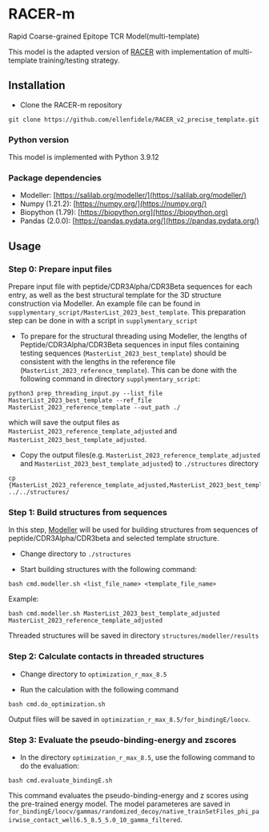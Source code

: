 # RACER-m
Rapid Coarse-grained Epitope TCR Model(multi-template)

This model is the adapted version of [RACER](https://github.com/XingchengLin/RACER) with implementation of multi-template training/testing strategy. 

## Installation

* Clone the RACER-m repository
```
git clone https://github.com/ellenfidele/RACER_v2_precise_template.git
```

### Python version
This model is implemented with Python 3.9.12 

### Package dependencies
* Modeller: [https://salilab.org/modeller/](https://salilab.org/modeller/)
* Numpy (1.21.2): [https://numpy.org/](https://numpy.org/)
* Biopython (1.79): [https://biopython.org](https://biopython.org)
* Pandas (2.0.0): [https://pandas.pydata.org/](https://pandas.pydata.org/)

## Usage

### Step 0: Prepare input files

Prepare input file with peptide/CDR3Alpha/CDR3Beta sequences for each entry, as well as the best structural template for the 3D structure construction via Modeller. An example file can be found in `supplymentary_script/MasterList_2023_best_template`. This preparation step can be done in with a script in `supplymentary_script`

* To prepare for the structural threading using Modeller, the lengths of Peptide/CDR3Alpha/CDR3Beta sequences in input files containing testing sequences (`MasterList_2023_best_template`) should be consistent with the lengths in the reference file (`MasterList_2023_reference_template`). This can be done with the following command in directory `supplymentary_script`:
```
python3 prep_threading_input.py --list_file MasterList_2023_best_template --ref_file MasterList_2023_reference_template --out_path ./
```
which will save the output files as `MasterList_2023_reference_template_adjusted` and `MasterList_2023_best_template_adjusted`.

* Copy the output files(e.g. `MasterList_2023_reference_template_adjusted` and `MasterList_2023_best_template_adjusted`) to `./structures` directory

```
cp {MasterList_2023_reference_template_adjusted,MasterList_2023_best_template_adjusted} ../../structures/
```

### Step 1: Build structures from sequences 

In this step, [Modeller](https://salilab.org/modeller/) will be used for building structures from sequences of peptide/CDR3Alpha/CDR3beta and selected template structure.

* Change directory to `./structures`

* Start building structures with the following command:
```
bash cmd.modeller.sh <list_file_name> <template_file_name>
```
Example:
```
bash cmd.modeller.sh MasterList_2023_best_template_adjusted MasterList_2023_reference_template_adjusted
```
Threaded structures will be saved in directory `structures/modeller/results`

### Step 2: Calculate contacts in threaded structures

* Change directory to `optimization_r_max_8.5`

* Run the calculation with the following command
```
bash cmd.do_optimization.sh
```
Output files will be saved in `optimization_r_max_8.5/for_bindingE/loocv`.

### Step 3: Evaluate the pseudo-binding-energy and zscores

* In the directory `optimization_r_max_8.5`, use the following command to do the evaluation:
```
bash cmd.evaluate_bindingE.sh
```
This command evaluates the pseudo-binding-energy and z scores using the pre-trained energy model. The model parameteres are saved in  `for_bindingE/loocv/gammas/randomized_decoy/native_trainSetFiles_phi_pairwise_contact_well6.5_8.5_5.0_10_gamma_filtered`.
